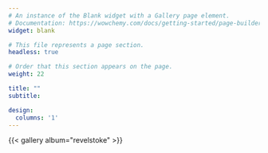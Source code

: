 ```yaml
---
# An instance of the Blank widget with a Gallery page element.
# Documentation: https://wowchemy.com/docs/getting-started/page-builder/
widget: blank

# This file represents a page section.
headless: true

# Order that this section appears on the page.
weight: 22

title: ""
subtitle:

design:
  columns: '1'
---
```


{{< gallery album="revelstoke" >}}

